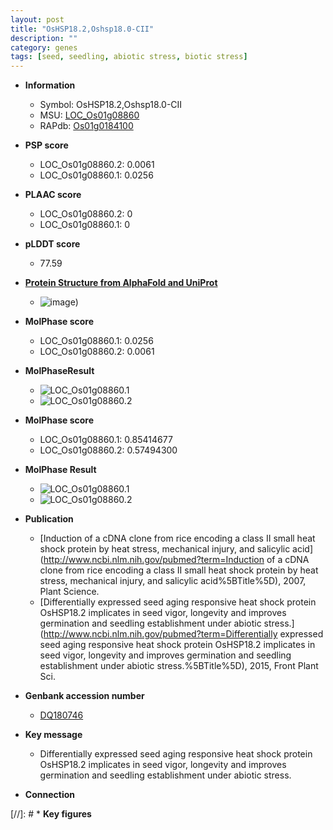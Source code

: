 ```yaml
---
layout: post
title: "OsHSP18.2,Oshsp18.0-CII"
description: ""
category: genes
tags: [seed, seedling, abiotic stress, biotic stress]
---
```


* **Information**  
    + Symbol: OsHSP18.2,Oshsp18.0-CII  
    + MSU: [LOC_Os01g08860](http://rice.plantbiology.msu.edu/cgi-bin/ORF_infopage.cgi?orf=LOC_Os01g08860)  
    + RAPdb: [Os01g0184100](http://rapdb.dna.affrc.go.jp/viewer/gbrowse_details/irgsp1?name=Os01g0184100)  

* **PSP score**  
    + LOC_Os01g08860.2: 0.0061 
    + LOC_Os01g08860.1: 0.0256 

* **PLAAC score**  
    + LOC_Os01g08860.2: 0 
    + LOC_Os01g08860.1: 0 

* **pLDDT score**
    + 77.59

* **[Protein Structure from AlphaFold and UniProt](https://www.uniprot.org/uniprotkb/Q5VRY1/entry#structure)**
    + ![image](https://ricepsp.github.io/images/Q5/AF-Q5VRY1-F1.png))

* **MolPhase score**
    + LOC_Os01g08860.1: 0.0256
    + LOC_Os01g08860.2: 0.0061

* **MolPhaseResult**
    + ![LOC_Os01g08860.1](https://ricepsp.github.io/pictures/LOC_Os01g/LOC_Os01g08860.1.png)
    + ![LOC_Os01g08860.2](https://ricepsp.github.io/pictures/LOC_Os01g/LOC_Os01g08860.2.png)

* **MolPhase score**
    + LOC_Os01g08860.1: 0.85414677
    + LOC_Os01g08860.2: 0.57494300

* **MolPhase Result**
    + ![LOC_Os01g08860.1](https://304243504.github.io/Pictures/LOC_Os01g/LOC_Os01g08860.1.png)
    + ![LOC_Os01g08860.2](https://304243504.github.io/Pictures/LOC_Os01g/LOC_Os01g08860.2.png)

* **Publication**  
    + [Induction of a cDNA clone from rice encoding a class II small heat shock protein by heat stress, mechanical injury, and salicylic acid](http://www.ncbi.nlm.nih.gov/pubmed?term=Induction of a cDNA clone from rice encoding a class II small heat shock protein by heat stress, mechanical injury, and salicylic acid%5BTitle%5D), 2007, Plant Science.
    + [Differentially expressed seed aging responsive heat shock protein OsHSP18.2 implicates in seed vigor, longevity and improves germination and seedling establishment under abiotic stress.](http://www.ncbi.nlm.nih.gov/pubmed?term=Differentially expressed seed aging responsive heat shock protein OsHSP18.2 implicates in seed vigor, longevity and improves germination and seedling establishment under abiotic stress.%5BTitle%5D), 2015, Front Plant Sci.

* **Genbank accession number**  
    + [DQ180746](http://www.ncbi.nlm.nih.gov/nuccore/DQ180746)

* **Key message**  
    + Differentially expressed seed aging responsive heat shock protein OsHSP18.2 implicates in seed vigor, longevity and improves germination and seedling establishment under abiotic stress.

* **Connection**  

[//]: # * **Key figures**  


